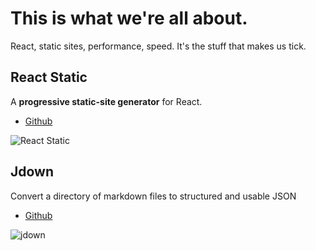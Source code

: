 # This is what we're all about.
React, static sites, performance, speed. It's the stuff that makes us tick.

## React Static
A **progressive static-site generator** for React.

- [Github](https://github.com/nozzle/react-static)

![React Static](/rogue-blog/logo.png "React static logo")

## Jdown
Convert a directory of markdown files to structured and usable JSON

- [Github](https://github.com/DanWebb/jdown)

![jdown](/rogue-blog/jdown-logo.png "Jdown logo")


